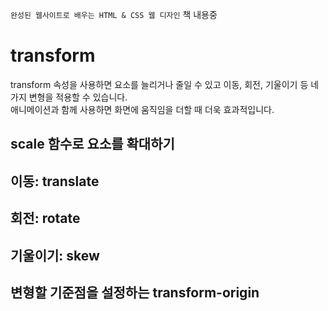 `완성된 웹사이트로 배우는 HTML & CSS 웹 디자인` 책 내용중

# transform

transform 속성을 사용하면 요소를 늘리거나 줄일 수 있고 이동, 회전, 기울이기 등 네 가지 변형을 적용할 수 있습니다.  
애니메이션과 함께 사용하면 화면에 움직임을 더할 때 더욱 효과적입니다.

## scale 함수로 요소를 확대하기

## 이동: translate

## 회전: rotate

## 기울이기: skew

## 변형할 기준점을 설정하는 transform-origin
